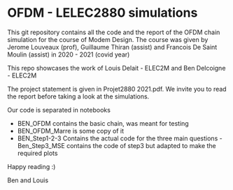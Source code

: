 # OFDM - LELEC2880 simulations
This git repository contains all the code and the report of the OFDM chain simulation for the course of Modem Design. 
The course was given by Jerome Louveaux (prof), Guillaume Thiran (assist) and Francois De Saint Moulin (assist) in 2020 - 2021 (covid year)

This repo showcases the work of Louis Delait - ELEC2M and Ben Delcoigne - ELEC2M

The project statement is given in Projet2880 2021.pdf. We invite you to read the report before taking a look at the simulations. 

Our code is separated in notebooks
 - BEN_OFDM contains the basic chain, was meant for testing
 - BEN_OFDM_Marre is some copy of it
 - BEN_Step1-2-3 Contains the actual code for the three main questions
 -Ben_Step3_MSE contains the code of step3 but adapted to make the required plots

Happy reading :) 

Ben and Louis

